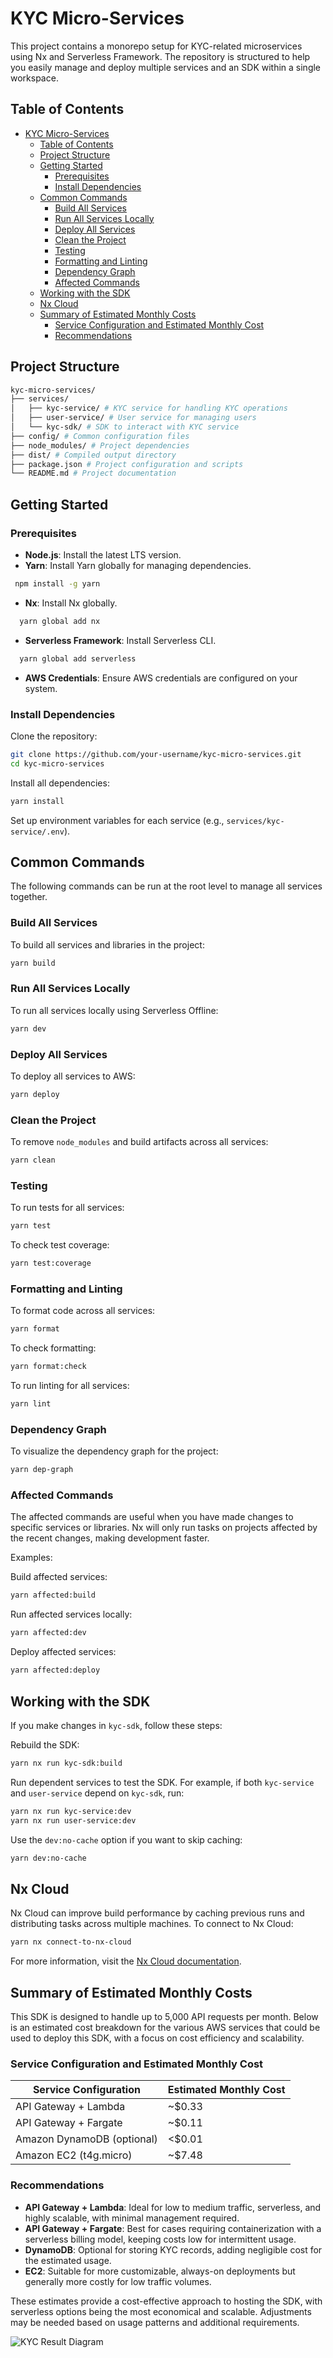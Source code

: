 # KYC Micro-Services

This project contains a monorepo setup for KYC-related microservices using Nx and Serverless Framework. The repository is structured to help you easily manage and deploy multiple services and an SDK within a single workspace.

## Table of Contents

- [KYC Micro-Services](#kyc-micro-services)
  - [Table of Contents](#table-of-contents)
  - [Project Structure](#project-structure)
  - [Getting Started](#getting-started)
    - [Prerequisites](#prerequisites)
    - [Install Dependencies](#install-dependencies)
  - [Common Commands](#common-commands)
    - [Build All Services](#build-all-services)
    - [Run All Services Locally](#run-all-services-locally)
    - [Deploy All Services](#deploy-all-services)
    - [Clean the Project](#clean-the-project)
    - [Testing](#testing)
    - [Formatting and Linting](#formatting-and-linting)
    - [Dependency Graph](#dependency-graph)
    - [Affected Commands](#affected-commands)
  - [Working with the SDK](#working-with-the-sdk)
  - [Nx Cloud](#nx-cloud)
  - [Summary of Estimated Monthly Costs](#summary-of-estimated-monthly-costs)
    - [Service Configuration and Estimated Monthly Cost](#service-configuration-and-estimated-monthly-cost)
    - [Recommendations](#recommendations)

## Project Structure

```bash
kyc-micro-services/
├── services/
│   ├── kyc-service/ # KYC service for handling KYC operations
│   ├── user-service/ # User service for managing users
│   └── kyc-sdk/ # SDK to interact with KYC service
├── config/ # Common configuration files
├── node_modules/ # Project dependencies
├── dist/ # Compiled output directory
├── package.json # Project configuration and scripts
└── README.md # Project documentation
```

## Getting Started

### Prerequisites

- **Node.js**: Install the latest LTS version.
- **Yarn**: Install Yarn globally for managing dependencies.

```bash
 npm install -g yarn
```

- **Nx**: Install Nx globally.

```bash
  yarn global add nx
```

- **Serverless Framework**: Install Serverless CLI.

```bash
  yarn global add serverless
```

- **AWS Credentials**: Ensure AWS credentials are configured on your system.

### Install Dependencies

Clone the repository:

```bash
git clone https://github.com/your-username/kyc-micro-services.git
cd kyc-micro-services
```

Install all dependencies:

```bash
yarn install
```

Set up environment variables for each service (e.g., `services/kyc-service/.env`).

## Common Commands

The following commands can be run at the root level to manage all services together.

### Build All Services

To build all services and libraries in the project:

```bash
yarn build
```

### Run All Services Locally

To run all services locally using Serverless Offline:

```bash
yarn dev
```

### Deploy All Services

To deploy all services to AWS:

```bash
yarn deploy
```

### Clean the Project

To remove `node_modules` and build artifacts across all services:

```bash
yarn clean
```

### Testing

To run tests for all services:

```bash
yarn test
```

To check test coverage:

```bash
yarn test:coverage
```

### Formatting and Linting

To format code across all services:

```bash
yarn format
```

To check formatting:

```bash
yarn format:check
```

To run linting for all services:

```bash
yarn lint
```

### Dependency Graph

To visualize the dependency graph for the project:

```bash
yarn dep-graph
```

### Affected Commands

The affected commands are useful when you have made changes to specific services or libraries. Nx will only run tasks on projects affected by the recent changes, making development faster.

Examples:

Build affected services:

```bash
yarn affected:build
```

Run affected services locally:

```bash
yarn affected:dev
```

Deploy affected services:

```bash
yarn affected:deploy
```

## Working with the SDK

If you make changes in `kyc-sdk`, follow these steps:

Rebuild the SDK:

```bash
yarn nx run kyc-sdk:build
```

Run dependent services to test the SDK. For example, if both `kyc-service` and `user-service` depend on `kyc-sdk`, run:

```bash
yarn nx run kyc-service:dev
yarn nx run user-service:dev
```

Use the `dev:no-cache` option if you want to skip caching:

```bash
yarn dev:no-cache
```

## Nx Cloud

Nx Cloud can improve build performance by caching previous runs and distributing tasks across multiple machines. To connect to Nx Cloud:

```bash
yarn nx connect-to-nx-cloud
```

For more information, visit the [Nx Cloud documentation](https://nx.app/).

## Summary of Estimated Monthly Costs

This SDK is designed to handle up to 5,000 API requests per month. Below is an estimated cost breakdown for the various AWS services that could be used to deploy this SDK, with a focus on cost efficiency and scalability.

### Service Configuration and Estimated Monthly Cost

| Service Configuration      | Estimated Monthly Cost |
| -------------------------- | ---------------------- |
| API Gateway + Lambda       | ~$0.33                 |
| API Gateway + Fargate      | ~$0.11                 |
| Amazon DynamoDB (optional) | <$0.01                 |
| Amazon EC2 (t4g.micro)     | ~$7.48                 |

### Recommendations

- **API Gateway + Lambda**: Ideal for low to medium traffic, serverless, and highly scalable, with minimal management required.
- **API Gateway + Fargate**: Best for cases requiring containerization with a serverless billing model, keeping costs low for intermittent usage.
- **DynamoDB**: Optional for storing KYC records, adding negligible cost for the estimated usage.
- **EC2**: Suitable for more customizable, always-on deployments but generally more costly for low traffic volumes.

These estimates provide a cost-effective approach to hosting the SDK, with serverless options being the most economical and scalable. Adjustments may be needed based on usage patterns and additional requirements.

![KYC Result Diagram](./assets/sdk-output.png)
